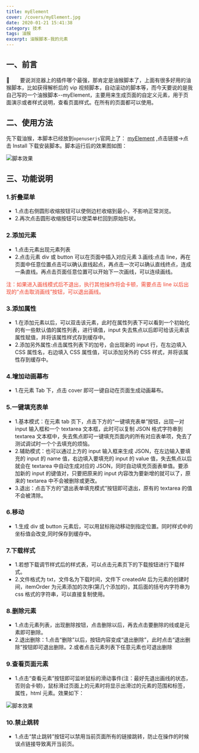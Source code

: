 ```yaml
---
title: myElement
cover: /covers/myElement.jpg
date: 2020-01-21 15:41:38
category: 技术
tags: 油猴
excerpt: 油猴脚本-我的元素
---
```


## 一、前言

&emsp;&emsp;要说浏览器上的插件哪个最强，那肯定是油猴脚本了，上面有很多好用的油猴脚本，比如获得解析后的 vip 视频脚本，自动滚动的脚本等，而今天要说的是我自己写的一个油猴脚本--myElement，主要用来生成页面的自定义元素，用于页面演示或者样式说明，查看页面样式。在所有的页面都可以使用。

## 二、使用方法

先下载油猴，本脚本已经放到`openuserjs`官网上了： <a href="https://openuserjs.org/scripts/RuanXuSong/%E6%88%91%E7%9A%84%E5%85%83%E7%B4%A0">myElement</a> ,点击链接->点击 Install 下载安装脚本。脚本运行后的效果图如图：

![脚本效果](/images/posts/myElement/element.jpg)

## 三、功能说明

### 1.折叠菜单

- 1.点击右侧圆形收缩按钮可以使侧边栏收缩到最小，不影响正常浏览。
- 2.再次点击圆形收缩按钮可以使菜单栏回到原始形状。

### 2.添加元素

- 1.点击元素出现元素列表
- 2.点击元素 div 或 button 可以在页面中插入对应元素 3.画线:点击 line，再在页面中任意位置点击可以确认直线起点，再点击一次可以确认直线终点，连成一条直线。再点击页面任意位置可以开始下一次画线，可以连续画线。

<span style="color:#F0412C;">注：如果进入画线模式后不退出，执行其他操作将会卡顿，需要点击 line 以后出现的“点击取消画线”按钮，可以退出画线。</span>

### 3.添加属性

- 1.在添加元素以后，可以双击该元素，此时在属性列表下可以看到一个初始化的有一些默认值的属性列表，进行填值，input 失去焦点以后即可给该元素该属性赋值，并将该属性样式存到缓存中。
- 2.添加另外属性:点击属性列表下的加号，会出现新的 input 行，在左边填入 CSS 属性名，右边填入 CSS 属性值，可以添加另外的 CSS 样式，并将该属性存到缓存中。

### 4.增加动画幕布

- 1.在元素 Tab 下，点击 cover 即可一键自动在页面生成动画幕布。

### 5.一键填充表单

- 1.基本模式：在元素 tab 页下，点击下方的“一键填充表单”按钮，出现一对 input 输入框和一个 textarea 文本框，此时可以复制 JSON 格式字符串到 textarea 文本框中，失去焦点即可一键填充页面内的所有对应表单项，免去了测试调试时一个个去填充的烦恼。
- 2.辅助模式：也可以通过上方的 input 输入框来生成 JSON，在左边输入要填充的 input 的 name 值，右边填入要填充的 input 的 value 值，失去焦点以后就会在 textarea 中自动生成对应的 JSON，同时自动填充页面表单值。要添加新的 input 的键值对，只要把原来的 input 内容改为要新增的就可以了，原来的 textarea 中不会被删除或更改。
- 3.退出：点击下方的“退出表单填充模式”按钮即可退出，原有的 textarea 的值不会被清除。

### 6.移动

- 1.生成 div 或 button 元素后，可以用鼠标拖动移动到指定位置。同时样式中的坐标值会改变,同时保存到缓存中。

### 7.下载样式

- 1.若想下载调节样式后的样式表，可以点击元素页下的下载按钮进行下载样式。
- 2.文件格式为 txt，文件名为下载时间，文件下 createdAt 后为元素的创建时间，itemOrder 为元素添加的次序(第几个添加的)，其后面的括号内字符串为 css 格式的字符串，可以直接复制使用。

### 8.删除元素

- 1.点击元素列表，出现删除按钮，点击删除以后，再去点击要删除的线或是元素即可删除。
- 2.退出删除：1.点击“删除”以后，按钮内容变成“退出删除”，此时点击“退出删除”按钮即可退出删除。2.或者点击元素列表下任意元素也可退出删除

### 9.查看页面元素

- 1.点击“查看元素”按钮即可监听鼠标的滑动事件(注：最好先退出画线的状态，否则会卡顿)，鼠标滑过页面上的元素时将显示出滑过的元素的范围和标签，属性，html 元素。效果如下：

![脚本效果](/images/posts/myElement/inspect.jpg)

### 10.禁止跳转

- 1.点击“禁止跳转”按钮可以禁用当前页面所有的链接跳转，防止在操作的时候误点链接导致离开当前页。
